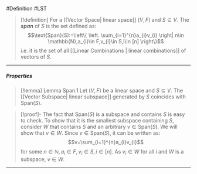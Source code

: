 #Definition #LST 

> [!definition]
> For a [[Vector Space| linear space]] $(V,F)$ and $S\subseteq V$. The ***span*** of $S$ is the set defined as:
> $$\text{Span}(S):=\left\{  \left. \sum_{i=1}^{n}a_{i}v_{i} \right| n\in \mathbb{N},a_{i}\in F,v_{i}\in S,i\in [n]   \right\}$$
> i.e. it is the set of all [[Linear Combinations | linear combinations]] of vectors of $S$.
---
##### Properties
> [!lemma] Lemma Span.1
> Let $(V,F)$ be a linear space and $S \subseteq V$. The [[Vector Subspace| linear subspace]] generated by $S$ coincides with $\text{Span}(S)$.

> [!proof]-
> The fact that $\text{Span}(S)$ is a subspace and contains $S$ is easy to check. To show that it is the smallest subspace containing $S$, consider $W$ that contains $S$ and an arbitrary $v\in \text{Span}(S)$. We will show that $v\in W$. Since $v\in \text{Span}(S)$, it can be written as: $$v=\sum_{i=1}^{n}a_{i}v_{i}$$
> for some $n\in \mathbb{N},a_{i}\in F,v_{i}\in S, i\in[n]$. As $v_{i}\in W$ for all $i$ and $W$ is a subspace, $v\in W$.

---
